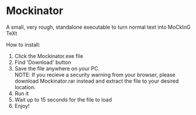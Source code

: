 # Mockinator
A small, very rough, standalone executable to turn normal text into MoCkInG TeXt

How to install:
1. Click the Mockinator.exe file 
2. Find 'Download' button
3. Save the file anywhere on your PC. <br>
NOTE: If you recieve a security warning from your browser, please download Mockinator.rar instead and extract the file to your desired location.
4. Run it
5. Wait up to 15 seconds for the file to load
6. Enjoy!
